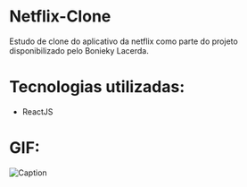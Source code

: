 # Netflix-Clone  

Estudo de clone do aplicativo da netflix como parte do projeto disponibilizado pelo Bonieky Lacerda.

# Tecnologias utilizadas:

- ReactJS

# GIF:

![Caption](https://github.com/lucasaclima03/netflix-clone/blob/main/public/Netflix-clone.gif)



